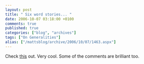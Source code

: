 ```yaml
---
layout: post
title: " Six word stories... "
date: 2006-10-07 03:18:00 +0100
comments: true
published: true
categories: ["blog", "archives"]
tags: ["On Generalities"]
alias: ["/mattsblog/archive/2006/10/07/1463.aspx"]
---
```

<!-- more -->

Check <A href="http://www.caterina.net/archive/001008.html">this</A> out. Very cool. Some of the comments are brilliant too.
